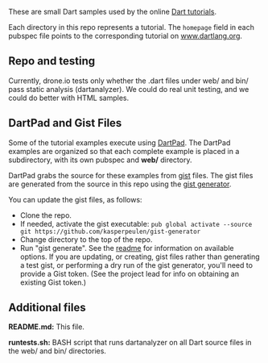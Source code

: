 These are small Dart samples used by the online
[Dart tutorials](http://www.dartlang.org/docs/tutorials/).

Each directory in this repo represents a tutorial.
The `homepage` field in each pubspec file points to the
corresponding tutorial on www.dartlang.org.

Repo and testing
----------------

Currently, drone.io tests only whether the .dart files under web/ and bin/ pass static analysis (dartanalyzer). We could do real unit testing, and we could do better with HTML samples.

DartPad and Gist Files
----------------------

Some of the tutorial examples execute using
[DartPad](https://dartpad.dartlang.org/).
The DartPad examples are organized so that each complete example is
placed in a subdirectory, with its own pubspec and **web/** directory.

DartPad grabs the source for these examples from 
[gist](https://gist.github.com/) files.
The gist files are generated from the source in this repo using the
[gist generator](https://github.com/kasperpeulen/gist-generator).

You can update the gist files, as follows:

* Clone the repo.
* If needed, activate the gist executable:
  `pub global activate --source git https://github.com/kasperpeulen/gist-generator`
* Change directory to the top of the repo.
* Run "gist generate".
  See the [readme](https://github.com/kasperpeulen/gist-generator)
  for information on available options. If you are updating, or creating,
  gist files rather than generating a test gist,
  or performing a dry run of the gist generator,
  you'll need to provide a Gist token.
  (See the project lead for info on obtaining an existing Gist token.)

Additional files
-----------------
**README.md:**
	This file.

**runtests.sh:**
	BASH script that runs dartanalyzer on all Dart source files in the web/ and bin/ directories.

